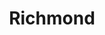 ---
published:  false
title:			"Richmond"
post_path:	2017-04-29-richmond
date_start:	2017/04/29
date_end:   2017/04/30
metadata:
  - year: 2017
  - cities:
      - Richmond
  - states:
      - Virginia
  - countries:
      - United States
  - continents:
      - North America
  - regions:
      - United States
photos:
  - ext:    01.jpg
    class:  vertical
---